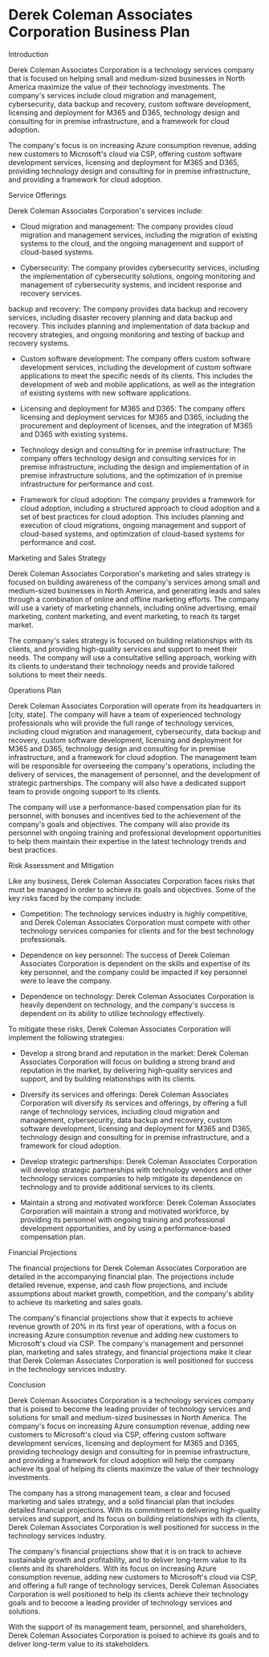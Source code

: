 # Derek Coleman Associates Corporation Business Plan

Introduction

Derek Coleman Associates Corporation is a technology services company that is focused on helping small and medium-sized businesses in North America maximize the value of their technology investments. The company's services include cloud migration and management, cybersecurity, data backup and recovery, custom software development, licensing and deployment for M365 and D365, technology design and consulting for in premise infrastructure, and a framework for cloud adoption.

The company's focus is on increasing Azure consumption revenue, adding new customers to Microsoft's cloud via CSP, offering custom software development services, licensing and deployment for M365 and D365, providing technology design and consulting for in premise infrastructure, and providing a framework for cloud adoption.

Service Offerings

Derek Coleman Associates Corporation's services include:

- Cloud migration and management: The company provides cloud migration and management services, including the migration of existing systems to the cloud, and the ongoing management and support of cloud-based systems.

- Cybersecurity: The company provides cybersecurity services, including the implementation of cybersecurity solutions, ongoing monitoring and management of cybersecurity systems, and incident response and recovery services.

backup and recovery: The company provides data backup and recovery services, including disaster recovery planning and data backup and recovery. This includes planning and implementation of data backup and recovery strategies, and ongoing monitoring and testing of backup and recovery systems.

- Custom software development: The company offers custom software development services, including the development of custom software applications to meet the specific needs of its clients. This includes the development of web and mobile applications, as well as the integration of existing systems with new software applications.

- Licensing and deployment for M365 and D365: The company offers licensing and deployment services for M365 and D365, including the procurement and deployment of licenses, and the integration of M365 and D365 with existing systems.

- Technology design and consulting for in premise infrastructure: The company offers technology design and consulting services for in premise infrastructure, including the design and implementation of in premise infrastructure solutions, and the optimization of in premise infrastructure for performance and cost.

- Framework for cloud adoption: The company provides a framework for cloud adoption, including a structured approach to cloud adoption and a set of best practices for cloud adoption. This includes planning and execution of cloud migrations, ongoing management and support of cloud-based systems, and optimization of cloud-based systems for performance and cost.

Marketing and Sales Strategy

Derek Coleman Associates Corporation's marketing and sales strategy is focused on building awareness of the company's services among small and medium-sized businesses in North America, and generating leads and sales through a combination of online and offline marketing efforts. The company will use a variety of marketing channels, including online advertising, email marketing, content marketing, and event marketing, to reach its target market.

The company's sales strategy is focused on building relationships with its clients, and providing high-quality services and support to meet their needs. The company will use a consultative selling approach, working with its clients to understand their technology needs and provide tailored solutions to meet their needs.

Operations Plan

Derek Coleman Associates Corporation will operate from its headquarters in [city, state]. The company will have a team of experienced technology professionals who will provide the full range of technology services, including cloud migration and management, cybersecurity, data backup and recovery, custom software development, licensing and deployment for M365 and D365, technology design and consulting for in premise infrastructure, and
a framework for cloud adoption. The management team will be responsible for overseeing the company's operations, including the delivery of services, the management of personnel, and the development of strategic partnerships. The company will also have a dedicated support team to provide ongoing support to its clients.

The company will use a performance-based compensation plan for its personnel, with bonuses and incentives tied to the achievement of the company's goals and objectives. The company will also provide its personnel with ongoing training and professional development opportunities to help them maintain their expertise in the latest technology trends and best practices.

Risk Assessment and Mitigation

Like any business, Derek Coleman Associates Corporation faces risks that must be managed in order to achieve its goals and objectives. Some of the key risks faced by the company include:

- Competition: The technology services industry is highly competitive, and Derek Coleman Associates Corporation must compete with other technology services companies for clients and for the best technology professionals.

- Dependence on key personnel: The success of Derek Coleman Associates Corporation is dependent on the skills and expertise of its key personnel, and the company could be impacted if key personnel were to leave the company.

- Dependence on technology: Derek Coleman Associates Corporation is heavily dependent on technology, and the company's success is dependent on its ability to utilize technology effectively.

To mitigate these risks, Derek Coleman Associates Corporation will implement the following strategies:

- Develop a strong brand and reputation in the market: Derek Coleman Associates Corporation will focus on building a strong brand and reputation in the market, by delivering high-quality services and support, and by building relationships with its clients.

- Diversify its services and offerings: Derek Coleman Associates Corporation will diversify its services and offerings, by offering a full range of technology services, including cloud migration and management, cybersecurity, data backup and recovery, custom software development, licensing and deployment for M365 and D365, technology design and consulting for in premise infrastructure, and a framework for cloud adoption.

- Develop strategic partnerships: Derek Coleman Associates Corporation will develop strategic partnerships with technology vendors and other technology services companies to help mitigate its dependence on technology and to provide additional services to its clients.

- Maintain a strong and motivated workforce: Derek Coleman Associates Corporation will maintain a strong and motivated workforce, by providing its personnel with ongoing training and professional development opportunities, and by using a performance-based compensation plan.

Financial Projections

The financial projections for Derek Coleman Associates Corporation are detailed in the accompanying financial plan. The projections include detailed revenue, expense, and cash flow projections, and include assumptions about market growth, competition, and the company's ability to achieve its marketing and sales goals.

The company's financial projections show that it expects to achieve revenue growth of 20% in its first year of operations, with a focus on increasing Azure consumption revenue and adding new customers to Microsoft's cloud via CSP. The company's management and personnel plan, marketing and sales strategy, and financial projections make it clear that Derek Coleman Associates Corporation is well positioned for success in the technology services industry.

Conclusion

Derek Coleman Associates Corporation is a technology services company that is poised to become the leading provider of technology services and solutions for small and medium-sized businesses in North America. The company's focus on increasing Azure consumption revenue, adding new customers to Microsoft's cloud via CSP, offering custom software development services, licensing and deployment for M365 and D365, providing technology design and consulting for in premise infrastructure, and providing a framework for cloud adoption will help the company achieve its goal of helping its clients maximize the value of their technology investments.

The company has a strong management team, a clear and focused marketing and sales strategy, and a solid financial plan that includes detailed financial projections. With its commitment to delivering high-quality services and support, and its focus on building relationships with its clients, Derek Coleman Associates Corporation is well positioned for success in the technology services industry.

The company's financial projections show that it is on track to achieve sustainable growth and profitability, and to deliver long-term value to its clients and its shareholders. With its focus on increasing Azure consumption revenue, adding new customers to Microsoft's cloud via CSP, and offering a full range of technology services, Derek Coleman Associates Corporation is well positioned to help its clients achieve their technology goals and to become a leading provider of technology services and solutions.

With the support of its management team, personnel, and shareholders, Derek Coleman Associates Corporation is poised to achieve its goals and to deliver long-term value to its stakeholders.

